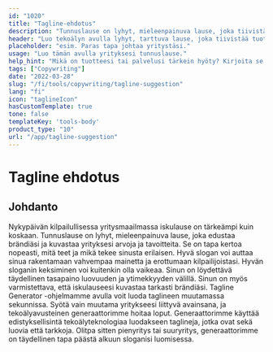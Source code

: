 ```yaml
---
id: "1020"
title: "Tagline-ehdotus"
description: "Tunnuslause on lyhyt, mieleenpainuva lause, joka tiivistää tuotteen tai palvelun tärkeimmän hyödyn. Sitä käytetään usein mainonnassa ja markkinoinnissa, ja sen pitäisi pystyä kiteyttämään yrityksen ydin muutamalla sanalla."
header: "Luo tekoälyn avulla lyhyt, tarttuva lause, joka tiivistää tuotteesi tai palvelusi tärkeimmän hyödyn."
placeholder: "esim. Paras tapa johtaa yritystäsi."
usage: "Luo tämän avulla yrityksesi tunnuslause."
help_hint: "Mikä on tuotteesi tai palvelusi tärkein hyöty? Kirjoita se ylös, niin me teemme siitä iskulauseen."
tags: ["Copywriting"]
date: "2022-03-28"
slug: "/fi/tools/copywriting/tagline-suggestion"
lang: "fi"
icon: "taglineIcon"
hasCustomTemplate: true
tone: false
templateKey: 'tools-body'
product_type: "10"
url: "/app/tagline-suggestion"
---
```


# Tagline ehdotus

## Johdanto

Nykypäivän kilpailullisessa yritysmaailmassa iskulause on tärkeämpi kuin koskaan. Tunnuslause on lyhyt, mieleenpainuva lause, joka edustaa brändiäsi ja kuvastaa yrityksesi arvoja ja tavoitteita. Se on tapa kertoa nopeasti, mitä teet ja mikä tekee sinusta erilaisen. Hyvä slogan voi auttaa sinua rakentamaan vahvempaa mainetta ja erottumaan kilpailijoistasi. Hyvän sloganin keksiminen voi kuitenkin olla vaikeaa. Sinun on löydettävä täydellinen tasapaino luovuuden ja ytimekkyyden välillä. Sinun on myös varmistettava, että iskulauseesi kuvastaa tarkasti brändiäsi. Tagline Generator -ohjelmamme avulla voit luoda taglineen muutamassa sekunnissa. Syötä vain muutama yritykseesi liittyvä avainsana, ja tekoälyavusteinen generaattorimme hoitaa loput. Generaattorimme käyttää edistyksellisintä tekoälyteknologiaa luodakseen taglineja, jotka ovat sekä luovia että tarkkoja. Olitpa sitten pienyritys tai suuryritys, generaattorimme on täydellinen tapa päästä alkuun sloganisi luomisessa.
